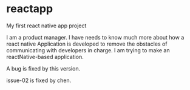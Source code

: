 # reactapp
My first react native app project

I am a product manager. I have needs to know much more about how a react native Application is developed to remove the obstacles of communicating with developers in charge. I am trying to make an reactNative-based application. 

A bug is fixed by this version.

issue-02 is fixed by chen.